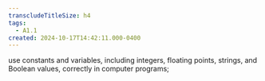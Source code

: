 ```yaml
---
transcludeTitleSize: h4
tags:
  - A1.1
created: 2024-10-17T14:42:11.000-0400
---
```

use constants and variables, including integers, floating points, strings, and Boolean values, correctly in computer programs;